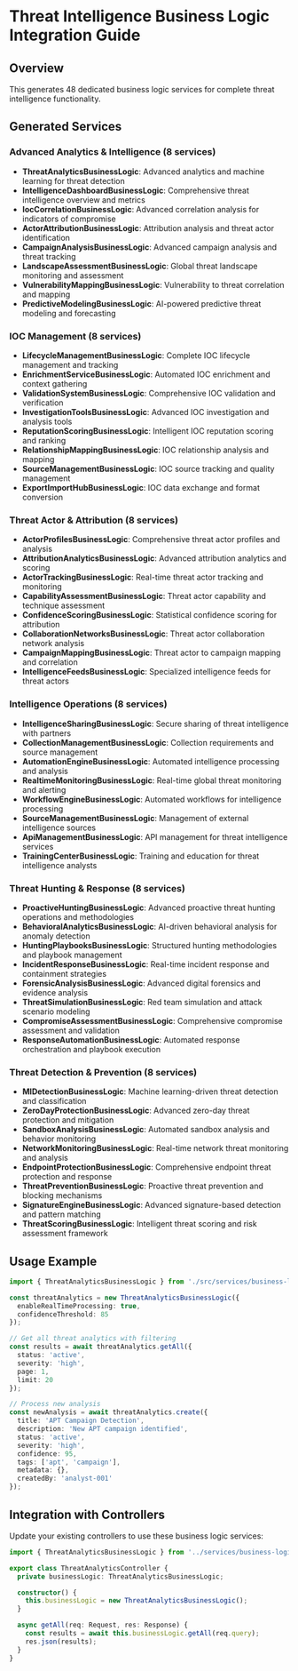 # Threat Intelligence Business Logic Integration Guide

## Overview
This generates 48 dedicated business logic services for complete threat intelligence functionality.

## Generated Services

### Advanced Analytics & Intelligence (8 services)
- **ThreatAnalyticsBusinessLogic**: Advanced analytics and machine learning for threat detection
- **IntelligenceDashboardBusinessLogic**: Comprehensive threat intelligence overview and metrics
- **IocCorrelationBusinessLogic**: Advanced correlation analysis for indicators of compromise
- **ActorAttributionBusinessLogic**: Attribution analysis and threat actor identification
- **CampaignAnalysisBusinessLogic**: Advanced campaign analysis and threat tracking
- **LandscapeAssessmentBusinessLogic**: Global threat landscape monitoring and assessment
- **VulnerabilityMappingBusinessLogic**: Vulnerability to threat correlation and mapping
- **PredictiveModelingBusinessLogic**: AI-powered predictive threat modeling and forecasting

### IOC Management (8 services)
- **LifecycleManagementBusinessLogic**: Complete IOC lifecycle management and tracking
- **EnrichmentServiceBusinessLogic**: Automated IOC enrichment and context gathering
- **ValidationSystemBusinessLogic**: Comprehensive IOC validation and verification
- **InvestigationToolsBusinessLogic**: Advanced IOC investigation and analysis tools
- **ReputationScoringBusinessLogic**: Intelligent IOC reputation scoring and ranking
- **RelationshipMappingBusinessLogic**: IOC relationship analysis and mapping
- **SourceManagementBusinessLogic**: IOC source tracking and quality management
- **ExportImportHubBusinessLogic**: IOC data exchange and format conversion

### Threat Actor & Attribution (8 services)
- **ActorProfilesBusinessLogic**: Comprehensive threat actor profiles and analysis
- **AttributionAnalyticsBusinessLogic**: Advanced attribution analytics and scoring
- **ActorTrackingBusinessLogic**: Real-time threat actor tracking and monitoring
- **CapabilityAssessmentBusinessLogic**: Threat actor capability and technique assessment
- **ConfidenceScoringBusinessLogic**: Statistical confidence scoring for attribution
- **CollaborationNetworksBusinessLogic**: Threat actor collaboration network analysis
- **CampaignMappingBusinessLogic**: Threat actor to campaign mapping and correlation
- **IntelligenceFeedsBusinessLogic**: Specialized intelligence feeds for threat actors

### Intelligence Operations (8 services)
- **IntelligenceSharingBusinessLogic**: Secure sharing of threat intelligence with partners
- **CollectionManagementBusinessLogic**: Collection requirements and source management
- **AutomationEngineBusinessLogic**: Automated intelligence processing and analysis
- **RealtimeMonitoringBusinessLogic**: Real-time global threat monitoring and alerting
- **WorkflowEngineBusinessLogic**: Automated workflows for intelligence processing
- **SourceManagementBusinessLogic**: Management of external intelligence sources
- **ApiManagementBusinessLogic**: API management for threat intelligence services
- **TrainingCenterBusinessLogic**: Training and education for threat intelligence analysts

### Threat Hunting & Response (8 services)
- **ProactiveHuntingBusinessLogic**: Advanced proactive threat hunting operations and methodologies
- **BehavioralAnalyticsBusinessLogic**: AI-driven behavioral analysis for anomaly detection
- **HuntingPlaybooksBusinessLogic**: Structured hunting methodologies and playbook management
- **IncidentResponseBusinessLogic**: Real-time incident response and containment strategies
- **ForensicAnalysisBusinessLogic**: Advanced digital forensics and evidence analysis
- **ThreatSimulationBusinessLogic**: Red team simulation and attack scenario modeling
- **CompromiseAssessmentBusinessLogic**: Comprehensive compromise assessment and validation
- **ResponseAutomationBusinessLogic**: Automated response orchestration and playbook execution

### Threat Detection & Prevention (8 services)
- **MlDetectionBusinessLogic**: Machine learning-driven threat detection and classification
- **ZeroDayProtectionBusinessLogic**: Advanced zero-day threat protection and mitigation
- **SandboxAnalysisBusinessLogic**: Automated sandbox analysis and behavior monitoring
- **NetworkMonitoringBusinessLogic**: Real-time network threat monitoring and analysis
- **EndpointProtectionBusinessLogic**: Comprehensive endpoint threat protection and response
- **ThreatPreventionBusinessLogic**: Proactive threat prevention and blocking mechanisms
- **SignatureEngineBusinessLogic**: Advanced signature-based detection and pattern matching
- **ThreatScoringBusinessLogic**: Intelligent threat scoring and risk assessment framework

## Usage Example

```typescript
import { ThreatAnalyticsBusinessLogic } from './src/services/business-logic/modules/threat-intelligence';

const threatAnalytics = new ThreatAnalyticsBusinessLogic({
  enableRealTimeProcessing: true,
  confidenceThreshold: 85
});

// Get all threat analytics with filtering
const results = await threatAnalytics.getAll({
  status: 'active',
  severity: 'high',
  page: 1,
  limit: 20
});

// Process new analysis
const newAnalysis = await threatAnalytics.create({
  title: 'APT Campaign Detection',
  description: 'New APT campaign identified',
  status: 'active',
  severity: 'high',
  confidence: 95,
  tags: ['apt', 'campaign'],
  metadata: {},
  createdBy: 'analyst-001'
});
```

## Integration with Controllers

Update your existing controllers to use these business logic services:

```typescript
import { ThreatAnalyticsBusinessLogic } from '../services/business-logic/modules/threat-intelligence';

export class ThreatAnalyticsController {
  private businessLogic: ThreatAnalyticsBusinessLogic;

  constructor() {
    this.businessLogic = new ThreatAnalyticsBusinessLogic();
  }

  async getAll(req: Request, res: Response) {
    const results = await this.businessLogic.getAll(req.query);
    res.json(results);
  }
}
```
